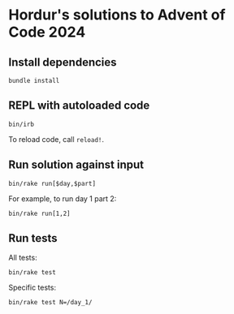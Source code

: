 # Hordur's solutions to Advent of Code 2024

## Install dependencies

``` shell
bundle install
```

## REPL with autoloaded code

``` shell
bin/irb
```

To reload code, call `reload!`.

## Run solution against input

``` shell
bin/rake run[$day,$part]
```

For example, to run day 1 part 2:

``` shell
bin/rake run[1,2]
```

## Run tests

All tests:

``` shell
bin/rake test
```

Specific tests:

``` shell
bin/rake test N=/day_1/
```
